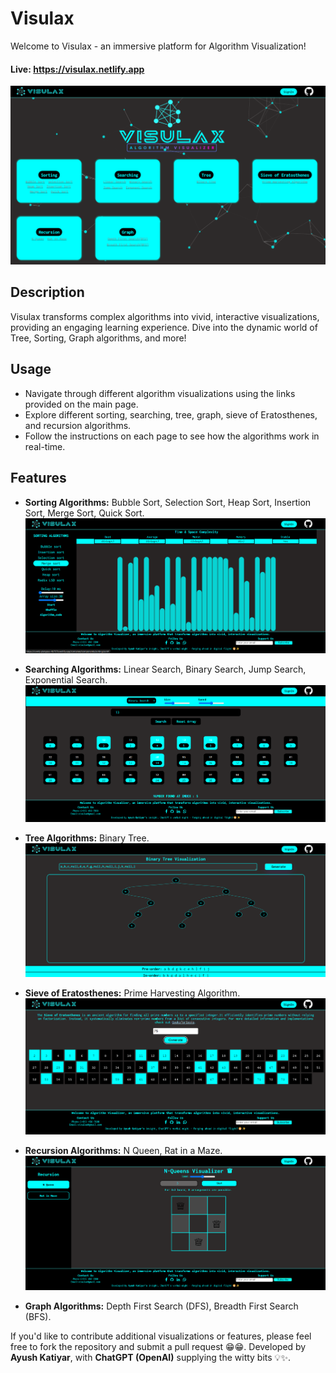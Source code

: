 # Visulax

Welcome to Visulax - an immersive platform for Algorithm Visualization!
#### Live: https://visulax.netlify.app
![Visulax](./Visulax/images/demo/Screenshot%202024-06-16%20093936.png)

## Description

Visulax transforms complex algorithms into vivid, interactive visualizations, providing an engaging learning experience. Dive into the dynamic world of Tree, Sorting, Graph algorithms, and more!

## Usage

- Navigate through different algorithm visualizations using the links provided on the main page.
- Explore different sorting, searching, tree, graph, sieve of Eratosthenes, and recursion algorithms.
- Follow the instructions on each page to see how the algorithms work in real-time.

## Features

- **Sorting Algorithms:** Bubble Sort, Selection Sort, Heap Sort, Insertion Sort, Merge Sort, Quick Sort.
![](./Visulax/images/demo/Screenshot%202024-06-16%20093210.png)


- **Searching Algorithms:** Linear Search, Binary Search, Jump Search, Exponential Search.
![](./Visulax/images/demo/Screenshot%202024-06-16%20093328.png)


- **Tree Algorithms:** Binary Tree.
![](./Visulax/images/demo/Screenshot%202024-06-16%20093538.png)


- **Sieve of Eratosthenes:** Prime Harvesting Algorithm.
![](./Visulax/images/demo/Screenshot%202024-06-16%20093131.png)


- **Recursion Algorithms:** N Queen, Rat in a Maze.
![](./Visulax/images/demo/Screenshot%202024-06-16%20093358.png)


- **Graph Algorithms:** Depth First Search (DFS), Breadth First Search (BFS).




If you'd like to contribute additional visualizations or features, please feel free to fork the repository and submit a pull request 😁😁.
Developed by **Ayush Katiyar**, with **ChatGPT (OpenAI)** supplying the witty bits 💡✨.

